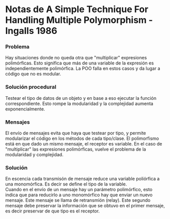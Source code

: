 # Notas de A Simple Technique For Handling Multiple Polymorphism - Ingalls 1986

### Problema
Hay situaciones donde no queda otra que "multiplicar" expresiones polimórficas. Esto significa que más de una variable de la expresión es independientemente polimórfica. La POO falla en estos casos y da lugar a código que no es modular.


### Solución procedural
Testear el tipo de datos de un objeto y en base a eso ejecutar la función correspondiente. Esto rompe la modularidad y la complejidad aumenta exponencialmente.

### Mensajes
El envío de mensajes evita que haya que testear por tipo, y permite modularizar el código en los métodos de cada tipo/clase. El polimorfismo está en que dado un mismo mensaje, el receptor es variable. En el caso de "multiplicar" las expresiones polimórficas, vuelve el problema de la modularidad y complejidad.

### Solución    
En escencia cada transmisón de mensaje reduce una variable poliórfica a una monomórfica. Es decir se define el tipo de la variable. <br>
Cuando en el envío de un mensaje hay un parámetro polimórfico, esto indica que para reducirlo a uno monomórfico hay que enviar un nuevo mensaje. Este mensaje se llama de retransmión (relay). Este segundo mensaje debe preservar la información que se obtuvo en el primer mensaje, es decir preservar de que tipo es el receptor.
